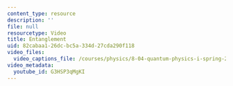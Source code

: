 ```yaml
---
content_type: resource
description: ''
file: null
resourcetype: Video
title: Entanglement
uid: 82cabaa1-26dc-bc5a-334d-27cda290f118
video_files:
  video_captions_file: /courses/physics/8-04-quantum-physics-i-spring-2016/video-lectures/part-1/entanglement/G3HSP3qMgKI.vtt
video_metadata:
  youtube_id: G3HSP3qMgKI
---
```


